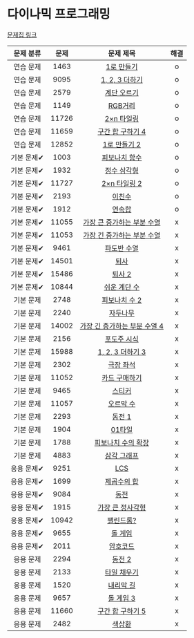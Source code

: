 # 다이나믹 프로그래밍

[문제집 링크](https://www.acmicpc.net/workbook/view/7319)

| 문제 분류 | 문제 | 문제 제목 | 해결 |
| :--: | :--: | :--: | :--: |
| 연습 문제 | 1463 | [1로 만들기](https://www.acmicpc.net/problem/1463) | o |
| 연습 문제 | 9095 | [1, 2, 3 더하기](https://www.acmicpc.net/problem/9095) | o |
| 연습 문제 | 2579 | [계단 오르기](https://www.acmicpc.net/problem/2579) | o |
| 연습 문제 | 1149 | [RGB거리](https://www.acmicpc.net/problem/1149) | o |
| 연습 문제 | 11726 | [2×n 타일링](https://www.acmicpc.net/problem/11726) | o |
| 연습 문제 | 11659 | [구간 합 구하기 4](https://www.acmicpc.net/problem/11659) | o |
| 연습 문제 | 12852 | [1로 만들기 2](https://www.acmicpc.net/problem/12852) | o |
| 기본 문제✔ | 1003 | [피보나치 함수](https://www.acmicpc.net/problem/1003) | o |
| 기본 문제✔ | 1932 | [정수 삼각형](https://www.acmicpc.net/problem/1932) | o |
| 기본 문제✔ | 11727 | [2×n 타일링 2](https://www.acmicpc.net/problem/11727) | o |
| 기본 문제✔ | 2193 | [이친수](https://www.acmicpc.net/problem/2193) | o |
| 기본 문제✔ | 1912 | [연속합](https://www.acmicpc.net/problem/1912) | o |
| 기본 문제✔ | 11055 | [가장 큰 증가하는 부분 수열](https://www.acmicpc.net/problem/11055) | x |
| 기본 문제✔ | 11053 | [가장 긴 증가하는 부분 수열](https://www.acmicpc.net/problem/11053) | x |
| 기본 문제✔ | 9461 | [파도반 수열](https://www.acmicpc.net/problem/9461) | x |
| 기본 문제✔ | 14501 | [퇴사](https://www.acmicpc.net/problem/14501) | x |
| 기본 문제✔ | 15486 | [퇴사 2](https://www.acmicpc.net/problem/15486) | x |
| 기본 문제✔ | 10844 | [쉬운 계단 수](https://www.acmicpc.net/problem/10844) | x |
| 기본 문제 | 2748 | [피보나치 수 2](https://www.acmicpc.net/problem/2748) | x |
| 기본 문제 | 2240 | [자두나무](https://www.acmicpc.net/problem/2240) | x |
| 기본 문제 | 14002 | [가장 긴 증가하는 부분 수열 4](https://www.acmicpc.net/problem/14002) | x |
| 기본 문제 | 2156 | [포도주 시식](https://www.acmicpc.net/problem/2156) | x |
| 기본 문제 | 15988 | [1, 2, 3 더하기 3](https://www.acmicpc.net/problem/15988) | x |
| 기본 문제 | 2302 | [극장 좌석](https://www.acmicpc.net/problem/2302) | x |
| 기본 문제 | 11052 | [카드 구매하기](https://www.acmicpc.net/problem/11052) | x |
| 기본 문제 | 9465 | [스티커](https://www.acmicpc.net/problem/9465) | x |
| 기본 문제 | 11057 | [오르막 수](https://www.acmicpc.net/problem/11057) | x |
| 기본 문제 | 2293 | [동전 1](https://www.acmicpc.net/problem/2293) | x |
| 기본 문제 | 1904 | [01타일](https://www.acmicpc.net/problem/1904) | x |
| 기본 문제 | 1788 | [피보나치 수의 확장](https://www.acmicpc.net/problem/1788) | x |
| 기본 문제 | 4883 | [삼각 그래프](https://www.acmicpc.net/problem/4883) | x |
| 응용 문제✔ | 9251 | [LCS](https://www.acmicpc.net/problem/9251) | x |
| 응용 문제✔ | 1699 | [제곱수의 합](https://www.acmicpc.net/problem/1699) | x |
| 응용 문제✔ | 9084 | [동전](https://www.acmicpc.net/problem/9084) | x |
| 응용 문제✔ | 1915 | [가장 큰 정사각형](https://www.acmicpc.net/problem/1915) | x |
| 응용 문제✔ | 10942 | [팰린드롬?](https://www.acmicpc.net/problem/10942) | x |
| 응용 문제✔ | 9655 | [돌 게임](https://www.acmicpc.net/problem/9655) | x |
| 응용 문제✔ | 2011 | [암호코드](https://www.acmicpc.net/problem/2011) | x |
| 응용 문제 | 2294 | [동전 2](https://www.acmicpc.net/problem/2294) | x |
| 응용 문제 | 2133 | [타일 채우기](https://www.acmicpc.net/problem/2133) | x |
| 응용 문제 | 1520 | [내리막 길](https://www.acmicpc.net/problem/1520) | x |
| 응용 문제 | 9657 | [돌 게임 3](https://www.acmicpc.net/problem/9657) | x |
| 응용 문제 | 11660 | [구간 합 구하기 5](https://www.acmicpc.net/problem/11660) | x |
| 응용 문제 | 2482 | [색상환](https://www.acmicpc.net/problem/2482) | x |
